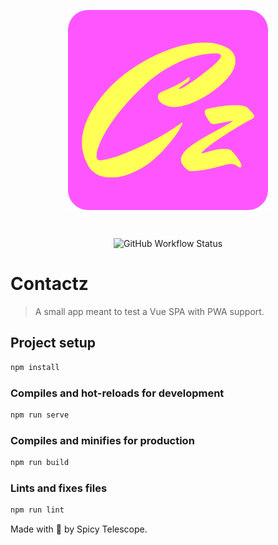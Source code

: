 <p align="center"><img src="./public/img/icons/android-chrome-512x512.png" alt="Contactz logo" align="center" style="width:320px"></p><br/>

<p align="center">
<img alt="GitHub Workflow Status" src="https://img.shields.io/github/last-commit/spicytelescope/contactz">
</p>

# Contactz

> A small app meant to test a Vue SPA with PWA support.

## Project setup

```bash
npm install
```

### Compiles and hot-reloads for development

```bash
npm run serve
```

### Compiles and minifies for production

```bash
npm run build
```

### Lints and fixes files

```bash
npm run lint
```

Made with 💓 by Spicy Telescope.
